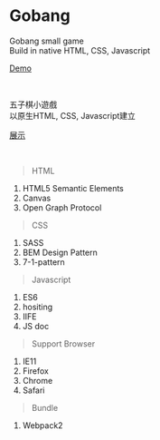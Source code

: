 # Gobang

Gobang small game
<br>
Build in native HTML, CSS, Javascript
&nbsp;

[Demo][]

&nbsp;

五子棋小遊戲
<br>
以原生HTML, CSS, Javascript建立
&nbsp;

[展示][]

&nbsp;

>HTML

1. HTML5 Semantic Elements
2. Canvas
2. Open Graph Protocol

>CSS

1. SASS
2. BEM Design Pattern
3. 7-1-pattern

>Javascript

1. ES6
2. hositing
3. IIFE
4. JS doc

>Support Browser

1. IE11
2. Firefox
3. Chrome
4. Safari

>Bundle

1. Webpack2


[Demo]: https://sky172839465.github.io/gobang/
[展示]: https://sky172839465.github.io/gobang/